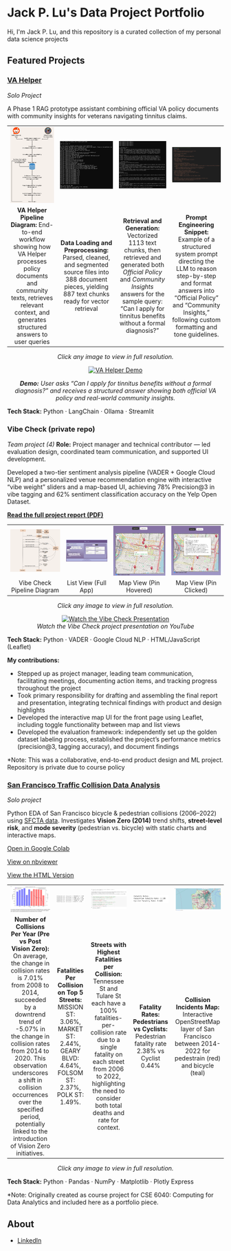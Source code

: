 # Jack P. Lu's Data Project Portfolio
Hi, I'm Jack P. Lu, and this repository is a curated collection of my personal data science projects

## Featured Projects

### [VA Helper](./VA-Helper)
_Solo Project_

A Phase 1 RAG prototype assistant combining official VA policy documents with community insights for veterans navigating tinnitus claims.

<table>
  <tr>
    <td><img src="./assets/VAHelper_Diagram.png" width="455"/></td>
    <td><img src="./assets/VAHelper_loaddata.png" width="455"/></td>
    <td><img src="./assets/VAHelper_pipeline.png" width="455"/></td>
    <td><img src="./assets/VAHelper_prompt_eng.png" width="455"/></td>
    
  </tr>
  <tr>
    <td align="center"><b>VA Helper Pipeline Diagram:</b> End-to-end workflow showing how VA Helper processes policy documents and community texts, retrieves relevant context, and generates structured answers to user queries</td>
    <td align="center"><b>Data Loading and Preprocessing:</b> Parsed, cleaned, and segmented source files into 388 document pieces, yielding 887 text chunks ready for vector retrieval </td>
    <td align="center"><b>Retrieval and Generation:</b> Vectorized 1113 text chunks, then retrieved and generated both <i>Official Policy</i> and <i>Community Insights</i> answers for the sample query: “Can I apply for tinnitus benefits without a formal diagnosis?” </td>
    <td align="center"><b>Prompt Engineering Snippet:</b> Example of a structured system prompt directing the LLM to reason step-by-step and format answers into “Official Policy” and “Community Insights,” following custom formatting and tone guidelines.
  </i> </td>
  </tr>
</table>
<p align="center"><i>Click any image to view in full resolution.</i></p>

<p align="center">
  <a href="./VA-Helper">
    <img src="./assets/q1_no_diagnosis.gif" alt="VA Helper Demo" width="500"/>
  </a>
</p>
<p align="center">
  <i>
    <b>Demo:</b> User asks “Can I apply for tinnitus benefits without a formal diagnosis?” and receives a structured answer showing both official VA policy and real-world community insights.
  </i>
</p>

**Tech Stack:** Python · LangChain · Ollama · Streamlit

### Vibe Check (private repo)
_Team project (4)_  **Role:** Project manager and technical contributor — led evaluation design, coordinated team communication, and supported UI development.

Developed a two-tier sentiment analysis pipeline (VADER + Google Cloud NLP) and a personalized venue recommendation engine with interactive “vibe weight” sliders and a map-based UI, achieving 78% Precision@3 in vibe tagging and 62% sentiment classification accuracy on the Yelp Open Dataset.

**[Read the full project report (PDF)](./docs/team020report.pdf)**

<table>
  <tr>
    <td><img src="./assets/vc_pipeline.png" width="455"/></td>
    <td><img src="./assets/list.png" width="455"/></td>
    <td><img src="./assets/map_hover.png" width="455"/></td>
    <td><img src="./assets/map_detail.png" width="455"/></td>
  </tr>
  <tr>
    <td align="center">Vibe Check Pipeline Diagram</td>
    <td align="center">List View (Full App)</td>
    <td align="center">Map View (Pin Hovered)</td>
    <td align="center">Map View (Pin Clicked)</td>
  </tr>
</table>
<p align="center"><i>Click any image to view in full resolution.</i></p>

<p align="center">
  <a href="https://www.youtube.com/watch?v=5-HJOuXxcwE&ab_channel=plu1994" target="_blank">
    <img src="https://img.shields.io/badge/YouTube-VibeCheck_Presentation-red?logo=youtube" alt="Watch the Vibe Check Presentation"/>
  </a>
  <br>
  <i>Watch the Vibe Check project presentation on YouTube</i>
</p>

**Tech Stack:** Python · VADER · Google Cloud NLP · HTML/JavaScript (Leaflet)

**My contributions:**  
- Stepped up as project manager, leading team communication, facilitating meetings, documenting action items, and tracking progress throughout the project
- Took primary responsibility for drafting and assembling the final report and presentation, integrating technical findings with product and design highlights
- Developed the interactive map UI for the front page using Leaflet, including toggle functionality between map and list views  
- Developed the evaluation framework: independently set up the golden dataset labeling process, established the project’s performance metrics (precision@3, tagging accuracy), and document findings 

*Note: This was a collaborative, end-to-end product design and ML project. Repository is private due to course policy

### [San Francisco Traffic Collision Data Analysis](./San%20Francisco%20Traffic%20Collision%20Data%20Analysis)
_Solo project_

Python EDA of San Francisco bicycle & pedestrian collisions (2006–2022) using [SFCTA data](https://safety.sfcta.org/). Investigates **Vision Zero (2014)** trend shifts, **street-level risk**, and **mode severity** (pedestrian vs. bicycle) with static charts and interactive maps.

[Open in Google Colab](./San%20Francisco%20Traffic%20Collision%20Data%20Analysis/SanFranciscoTrafficCollisionDataAnalysis.ipynb)

[View on nbviewer](https://nbviewer.org/github/plu210/My-Data-Portfolio/blob/main/San%20Francisco%20Traffic%20Collision%20Data%20Analysis/SanFranciscoTrafficCollisionDataAnalysis.ipynb)

[View the HTML Version](./San%20Francisco%20Traffic%20Collision%20Data%20Analysis/SanFranciscoTrafficCollisionDataAnalysis.html)

<table>
  <tr>
    <td><img src="./assets/SFTCDA_V0.png" width="455"/></td>
    <td><img src="./assets/Fatalities_per_collision_top5.png" width="455"/></td>
    <td><img src="./assets/Highest_Fatalities_per_collision.png" width="455"/></td>
    <td><img src="./assets/SFTCDA_fatalitiy_rates.png" width="455"/></td>
    <td><img src="./assets/SFTCDA_map_both.png" width="455"/></td>
  </tr>
  <tr>
    <td align="center"><b>Number of Collisions Per Year (Pre vs Post Vision Zero):</b> On average, the change in collision rates is 7.01% from 2008 to 2014, succeeded by a downtrend trend of -5.07% in the change in collision rates from 2014 to 2020. This observation underscores a shift in collision occurrences over the specified period, potentially linked to the introduction of Vision Zero initiatives.</td>
    <td align="center"><b>Fatalities Per Collision on Top 5 Streets:</b> MISSION ST: 3.06%, MARKET ST: 2.44%, GEARY BLVD: 4.64%, FOLSOM ST: 2.37%, POLK ST: 1.49%.</td>
    <td align="center"><b>Streets with Highest Fatalities per Collision:</b> Tennessee St and Tulare St each have a 100% fatalities-per-collision rate due to a single fatality on each street from 2006 to 2022, highlighting the need to consider both total deaths and rate for context.</td>
    <td align="center"><b>Fatality Rates: Pedestrians vs Cyclists:</b> Pedestrian fatality rate 2.38% vs Cyclist 0.44%</td>
    <td align="center"><b>Collision Incidents Map:</b> Interactive OpenStreetMap layer of San Francisco between 2014-2022 for pedestrain (red) and bicycle (teal)</td>
  </tr>
</table>
<p align="center"><i>Click any image to view in full resolution.</i></p>
    
**Tech Stack:** Python · Pandas · NumPy · Matplotlib · Plotly Express

*Note: Originally created as course project for CSE 6040: Computing for Data Analytics and included here as a portfolio piece.

## About

- [LinkedIn](https://linkedin.com/in/jackplu)
